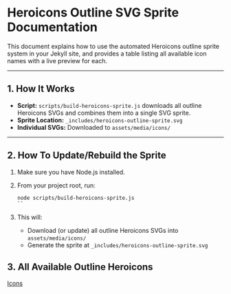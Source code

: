 # Heroicons Outline SVG Sprite Documentation

This document explains how to use the automated Heroicons outline sprite system in your Jekyll site, and provides a table listing all available icon names with a live preview for each.

---

## 1. How It Works

- **Script:** `scripts/build-heroicons-sprite.js` downloads all outline Heroicons SVGs and combines them into a single SVG sprite.
- **Sprite Location:** `_includes/heroicons-outline-sprite.svg`
- **Individual SVGs:** Downloaded to `assets/media/icons/`

---

## 2. How To Update/Rebuild the Sprite

1. Make sure you have Node.js installed.
2. From your project root, run:

   ```sh
   node scripts/build-heroicons-sprite.js
   ``

3. This will:

   - Download (or update) all outline Heroicons SVGs into `assets/media/icons/`
   - Generate the sprite at `_includes/heroicons-outline-sprite.svg`

## 3. All Available Outline Heroicons

[Icons](icons.md)

